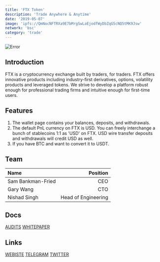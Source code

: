 ```yaml
---
title: 'FTX Token'
description: 'Trade Anywhere & Anytime'
date: '2019-05-07'
image: 'ipfs://QmNocNFTRXa9E7bMrgSwLaEjodfWyDbZqG5cNQ5tMK9Jsw'
network: 'bsc'
category: 'trade'
---
```


![Error](ipfs://QmP8Uv7Yzg6Ggnv5zsPPuqYWTr18Fbsy1M787vF4418TyU)

## Introduction
FTX is a cryptocurrency exchange built by traders, for traders. FTX offers innovative products including industry-first derivatives, options, volatility products and leveraged tokens. We strive to develop a platform robust enough for professional trading firms and intuitive enough for first-time users.


## Features
1. The wallet page contains your balances, deposits, and withdrawals.
2. The default PnL currency on FTX is USD.  You can freely interchange a bunch of stablecoins 1:1 as 'USD' on FTX.  USD wire transfer deposits and withdrawals will credit USD as well.
3. If you have BTC and want to convert it to USDT.

## Team

| Name  |  Position |
|:---|---:|
|Sam Bankman-Fried | CEO |
| Gary Wang | CTO |
|Nishad Singh | Head of Engineering|

## Docs

[AUDITS](ipfs://QmfUwq5SFcR5xyDPpubBNCd6RGp5TfDcrnDm9BXGaX9czH)
[WHITEPAPER](https://docs.google.com/document/d/1u5MOkENoWP8PGcjuoKqRkNP5Gl1LLRB9JvAHwffQ7ec/view)


## Links

[WEBISTE](https://ftx.com/)
[TELEGRAM](https://t.co/0L31H9vH0R)
[TWITTER](https://twitter.com/FTX_Official)